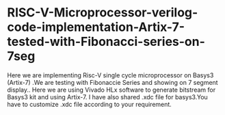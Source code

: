 # RISC-V-Microprocessor-verilog-code-implementation-Artix-7-tested-with-Fibonacci-series-on-7seg
Here we are implementing Risc-V single cycle microprocessor on Basys3 (Artix-7) .We are testing with Fibonaccie Series and showing on 7 segment display..
Here we are using Vivado HLx software to generate bitstream for Basys3 kit and using Artix-7.
I have also shared .xdc file for basys3.You have to customize .xdc file according to your requirement. 
